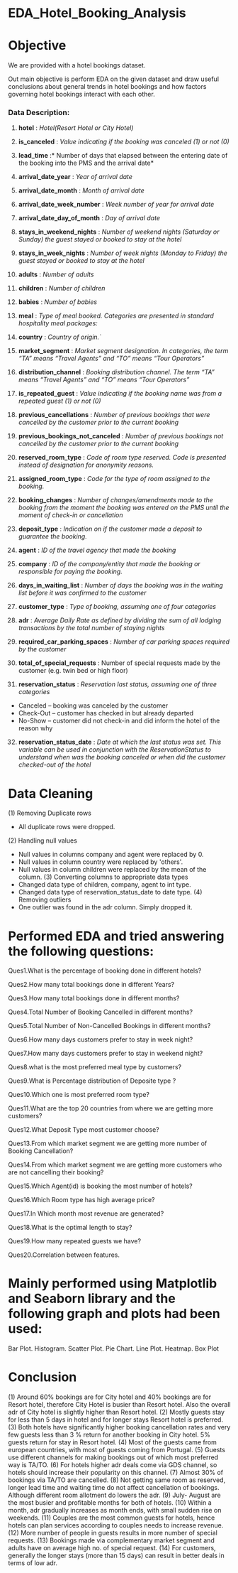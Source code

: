 # EDA_Hotel_Booking_Analysis

# Objective

We are provided with a hotel bookings dataset.

Out main objective is perform EDA on the given dataset and draw useful conclusions about general trends in hotel bookings and how factors governing hotel bookings interact with each other.

### Data Description:

1. **hotel** : *Hotel(Resort Hotel or City Hotel)* 

2. **is_canceled** : *Value indicating if the booking was canceled (1) or not (0)*

3. **lead_time** :* Number of days that elapsed between the entering date of the booking into the PMS and the arrival date*

4. **arrival_date_year** : *Year of arrival date*

5. **arrival_date_month** : *Month of arrival date*

6. **arrival_date_week_number** : *Week number of year for arrival date*

7. **arrival_date_day_of_month** : *Day of arrival date*

8. **stays_in_weekend_nights** : *Number of weekend nights (Saturday or Sunday) the guest stayed or booked to stay at the hotel*

9. **stays_in_week_nights** : *Number of week nights (Monday to Friday) the guest stayed or booked to stay at the hotel*

10. **adults** : *Number of adults*

11. **children** : *Number of children*

12. **babies** : *Number of babies*

13. **meal** : *Type of meal booked. Categories are presented in standard hospitality meal packages:*

14. **country** : *Country of origin.`*

15. **market_segment** : *Market segment designation. In categories, the term “TA” means “Travel Agents” and “TO” means “Tour Operators”*

16. **distribution_channel** : *Booking distribution channel. The term “TA” means “Travel Agents” and “TO” means “Tour Operators”*

17. **is_repeated_guest** : *Value indicating if the booking name was from a repeated guest (1) or not (0)*

18. **previous_cancellations** : *Number of previous bookings that were cancelled by the customer prior to the current booking*

19. **previous_bookings_not_canceled** : *Number of previous bookings not cancelled by the customer prior to the current booking*

20. **reserved_room_type** : *Code of room type reserved. Code is presented instead of designation for anonymity reasons.*

21. **assigned_room_type** : *Code for the type of room assigned to the booking.* 

22. **booking_changes** : *Number of changes/amendments made to the booking from the moment the booking was entered on the PMS until the moment of check-in or cancellation*

23. **deposit_type** : *Indication on if the customer made a deposit to guarantee the booking.*

24. **agent** : *ID of the travel agency that made the booking*

25. **company** : *ID of the company/entity that made the booking or responsible for paying the booking.* 

26. **days_in_waiting_list** : *Number of days the booking was in the waiting list before it was confirmed to the customer*

27. **customer_type** : *Type of booking, assuming one of four categories*


28. **adr** : *Average Daily Rate as defined by dividing the sum of all lodging transactions by the total number of staying nights*

29. **required_car_parking_spaces** : *Number of car parking spaces required by the customer*

30. **total_of_special_requests** : Number of special requests made by the customer (e.g. twin bed or high floor)

31. **reservation_status** : *Reservation last status, assuming one of three categories*
  * Canceled – booking was canceled by the customer
  * Check-Out – customer has checked in but already departed
  * No-Show – customer did not check-in and did inform the hotel of the reason why
  
32. **reservation_status_date** : *Date at which the last status was set. This variable can be used in conjunction with the ReservationStatus to understand when was the booking canceled or when did the customer checked-out of the hotel*

# Data Cleaning 
(1) Removing Duplicate rows
* All duplicate rows were dropped.

(2) Handling null values
* Null values in columns company and agent were replaced by 0.
* Null values in column country were replaced by 'others'.
* Null values in column children were replaced by the mean of the column.
(3) Converting columns to appropriate data types
* Changed data type of children, company, agent to int type.
* Changed data type of reservation_status_date to date type.
(4) Removing outliers
* One outlier was found in the adr column. Simply dropped it.

# Performed EDA and tried answering the following questions:

Ques1.What is the percentage of booking done in different hotels?

Ques2.How many total bookings done in different Years?

Ques3.How many total bookings done in different months?

Ques4.Total Number of Booking Cancelled in different months?

Ques5.Total Number of Non-Cancelled Bookings in different months?

Ques6.How many days customers prefer to stay in week night?

Ques7.How many days customers prefer to stay in weekend night?

Ques8.what is the most preferred meal type by customers?

Ques9.What is Percentage distribution of Deposite type ?

Ques10.Which one is most preferred room type?

Ques11.What are the top 20 countries from where we are getting more customers?

Ques12.What Deposit Type most customer choose?

Ques13.From which market segment we are getting more number of Booking Cancellation?

Ques14.From which market segment we are getting more customers who are not cancelling their booking?

Ques15.Which Agent(id) is booking the most number of hotels?

Ques16.Which Room type has high average price?

Ques17.In Which month most revenue are generated?

Ques18.What is the optimal length to stay?

Ques19.How many repeated guests we have?

Ques20.Correlation between features.

# Mainly performed using Matplotlib and Seaborn library and the following graph and plots had been used:

Bar Plot.
Histogram.
Scatter Plot.
Pie Chart.
Line Plot.
Heatmap.
Box Plot

# Conclusion

(1) Around 60% bookings are for City hotel and 40% bookings are for Resort hotel, therefore City Hotel is
busier than Resort hotel. Also the overall adr of City hotel is slightly higher than Resort hotel.
(2) Mostly guests stay for less than 5 days in hotel and for longer stays Resort hotel is preferred.
(3) Both hotels have significantly higher booking cancellation rates and very few guests less than 3 % 
return for another booking in City hotel. 5% guests return for stay in Resort hotel.
(4) Most of the guests came from european countries, with most of guests coming from Portugal.
(5) Guests use different channels for making bookings out of which most preferred way is TA/TO.
(6) For hotels higher adr deals come via GDS channel, so hotels should increase their popularity on this channel.
(7) Almost 30% of bookings via TA/TO are cancelled.
(8) Not getting same room as reserved, longer lead time and waiting time do not affect cancellation of bookings.
Although different room allotment do lowers the adr.
(9) July- August are the most busier and profitable months for both of hotels. 
(10) Within a month, adr gradually increases as month ends, with small sudden rise on weekends.
(11) Couples are the most common guests for hotels, hence hotels can plan services according to couples needs to
increase revenue.
(12) More number of people in guests results in more number of special requests.
(13) Bookings made via complementary market segment and adults have on average high no. of special request.
(14) For customers, generally the longer stays (more than 15 days) can result in better deals in terms of low adr.
